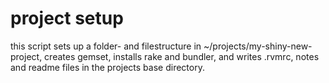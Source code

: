 
# project setup

this script sets up a folder- and filestructure in ~/projects/my-shiny-new-project, creates gemset, installs rake and bundler, and writes .rvmrc, notes and readme files in the projects base directory.